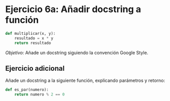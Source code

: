# Ejercicio 6a: Añadir docstring a función

```python
def multiplicar(x, y):
    resultado = x * y
    return resultado
```

*Objetivo:* Añade un docstring siguiendo la convención Google Style.

## Ejercicio adicional

Añade un docstring a la siguiente función, explicando parámetros y retorno:

```python
def es_par(numero):
    return numero % 2 == 0
```
